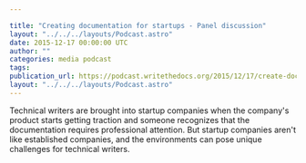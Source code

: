 ```yaml
---

title: "Creating documentation for startups - Panel discussion"
layout: "../../../layouts/Podcast.astro"
date: 2015-12-17 00:00:00 UTC
author: ""
categories: media podcast
tags:
publication_url: https://podcast.writethedocs.org/2015/12/17/create-doc-for-startups/
layout: "../../../layouts/Podcast.astro"
---
```


Technical writers are brought into startup companies when the company's product starts getting traction and someone recognizes that the documentation requires professional attention. But startup companies aren't like established companies, and the environments can pose unique challenges for technical writers.
